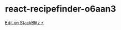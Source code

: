 # react-recipefinder-o6aan3

[Edit on StackBlitz ⚡️](https://stackblitz.com/edit/react-recipefinder-o6aan3)